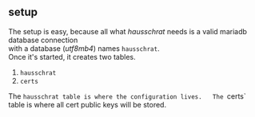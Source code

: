 ## setup

The setup is easy, because all what _hausschrat_ needs is a valid mariadb database connection  
with a database (_utf8mb4_) names `hausschrat`.  
Once it's started, it creates two tables.

1. `hausschrat`
2. `certs`

The `hausschrat table is where the configuration lives.  
The `certs` table is where all cert public keys will be stored.
